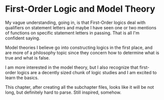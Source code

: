 # First-Order Logic and Model Theory

My vague understanding, going in, is that First-Order logics deal with qualifiers on statement letters and maybe I have seen
one or two mentions of functions on specific statement letters in passing. That is all I'm confident saying.

Model theories I believe go into constructing logics in the first place, and are more of a philosophy topic since they
concern how to determine what is true and what is false.

I am more interested in the model theory, but I also recognize that first-order logics are a decently sized chunk of logic
studies and I am excited to learn the basics.

This chapter, after creating all the subchapter files, looks like it will be not long, but definitely hard to parse. Still
inspired, somehow.
